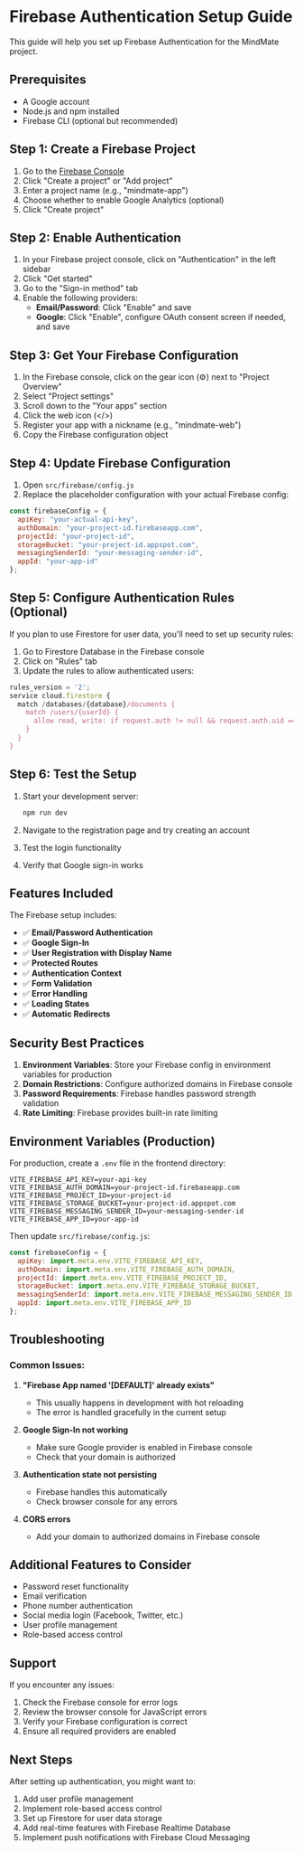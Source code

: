 # Firebase Authentication Setup Guide

This guide will help you set up Firebase Authentication for the MindMate project.

## Prerequisites

- A Google account
- Node.js and npm installed
- Firebase CLI (optional but recommended)

## Step 1: Create a Firebase Project

1. Go to the [Firebase Console](https://console.firebase.google.com/)
2. Click "Create a project" or "Add project"
3. Enter a project name (e.g., "mindmate-app")
4. Choose whether to enable Google Analytics (optional)
5. Click "Create project"

## Step 2: Enable Authentication

1. In your Firebase project console, click on "Authentication" in the left sidebar
2. Click "Get started"
3. Go to the "Sign-in method" tab
4. Enable the following providers:
   - **Email/Password**: Click "Enable" and save
   - **Google**: Click "Enable", configure OAuth consent screen if needed, and save

## Step 3: Get Your Firebase Configuration

1. In the Firebase console, click on the gear icon (⚙️) next to "Project Overview"
2. Select "Project settings"
3. Scroll down to the "Your apps" section
4. Click the web icon (</>)
5. Register your app with a nickname (e.g., "mindmate-web")
6. Copy the Firebase configuration object

## Step 4: Update Firebase Configuration

1. Open `src/firebase/config.js`
2. Replace the placeholder configuration with your actual Firebase config:

```javascript
const firebaseConfig = {
  apiKey: "your-actual-api-key",
  authDomain: "your-project-id.firebaseapp.com",
  projectId: "your-project-id",
  storageBucket: "your-project-id.appspot.com",
  messagingSenderId: "your-messaging-sender-id",
  appId: "your-app-id"
};
```

## Step 5: Configure Authentication Rules (Optional)

If you plan to use Firestore for user data, you'll need to set up security rules:

1. Go to Firestore Database in the Firebase console
2. Click on "Rules" tab
3. Update the rules to allow authenticated users:

```javascript
rules_version = '2';
service cloud.firestore {
  match /databases/{database}/documents {
    match /users/{userId} {
      allow read, write: if request.auth != null && request.auth.uid == userId;
    }
  }
}
```

## Step 6: Test the Setup

1. Start your development server:
   ```bash
   npm run dev
   ```

2. Navigate to the registration page and try creating an account
3. Test the login functionality
4. Verify that Google sign-in works

## Features Included

The Firebase setup includes:

- ✅ **Email/Password Authentication**
- ✅ **Google Sign-In**
- ✅ **User Registration with Display Name**
- ✅ **Protected Routes**
- ✅ **Authentication Context**
- ✅ **Form Validation**
- ✅ **Error Handling**
- ✅ **Loading States**
- ✅ **Automatic Redirects**

## Security Best Practices

1. **Environment Variables**: Store your Firebase config in environment variables for production
2. **Domain Restrictions**: Configure authorized domains in Firebase console
3. **Password Requirements**: Firebase handles password strength validation
4. **Rate Limiting**: Firebase provides built-in rate limiting

## Environment Variables (Production)

For production, create a `.env` file in the frontend directory:

```env
VITE_FIREBASE_API_KEY=your-api-key
VITE_FIREBASE_AUTH_DOMAIN=your-project-id.firebaseapp.com
VITE_FIREBASE_PROJECT_ID=your-project-id
VITE_FIREBASE_STORAGE_BUCKET=your-project-id.appspot.com
VITE_FIREBASE_MESSAGING_SENDER_ID=your-messaging-sender-id
VITE_FIREBASE_APP_ID=your-app-id
```

Then update `src/firebase/config.js`:

```javascript
const firebaseConfig = {
  apiKey: import.meta.env.VITE_FIREBASE_API_KEY,
  authDomain: import.meta.env.VITE_FIREBASE_AUTH_DOMAIN,
  projectId: import.meta.env.VITE_FIREBASE_PROJECT_ID,
  storageBucket: import.meta.env.VITE_FIREBASE_STORAGE_BUCKET,
  messagingSenderId: import.meta.env.VITE_FIREBASE_MESSAGING_SENDER_ID,
  appId: import.meta.env.VITE_FIREBASE_APP_ID
};
```

## Troubleshooting

### Common Issues:

1. **"Firebase App named '[DEFAULT]' already exists"**
   - This usually happens in development with hot reloading
   - The error is handled gracefully in the current setup

2. **Google Sign-In not working**
   - Make sure Google provider is enabled in Firebase console
   - Check that your domain is authorized

3. **Authentication state not persisting**
   - Firebase handles this automatically
   - Check browser console for any errors

4. **CORS errors**
   - Add your domain to authorized domains in Firebase console

## Additional Features to Consider

- Password reset functionality
- Email verification
- Phone number authentication
- Social media login (Facebook, Twitter, etc.)
- User profile management
- Role-based access control

## Support

If you encounter any issues:

1. Check the Firebase console for error logs
2. Review the browser console for JavaScript errors
3. Verify your Firebase configuration is correct
4. Ensure all required providers are enabled

## Next Steps

After setting up authentication, you might want to:

1. Add user profile management
2. Implement role-based access control
3. Set up Firestore for user data storage
4. Add real-time features with Firebase Realtime Database
5. Implement push notifications with Firebase Cloud Messaging 